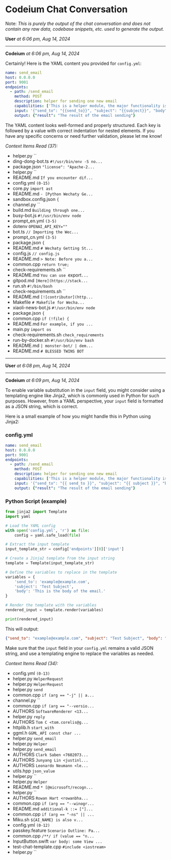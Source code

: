 # Codeium Chat Conversation

Note: _This is purely the output of the chat conversation and does not contain any raw data, codebase snippets, etc. used to generate the output._

**User** _at 6:06 pm, Aug 14, 2024_



---

**Codeium** _at 6:06 pm, Aug 14, 2024_

Certainly! Here is the YAML content you provided for `config.yml`:

```yaml
name: send_email
host: 0.0.0.0
port: 9001
endpoints: 
  - path: /send_email
    method: POST
    description: helper for sending one new email
    capabilities: ['This is a helper module, the major functionality is to compose an email based on the given prompt and send it to the given email or forward it to given email.']
    input: '{"send_to": "{{send_to}}", "subject": "{{subject}}", "body": "{{body}}"}'
    output: {"result": "The result of the email sending"}
```

The YAML content looks well-formed and properly structured. Each key is followed by a value with correct indentation for nested elements. If you have any specific concerns or need further validation, please let me know!

_Context Items Read (37):_

- helper.py ``
- ding-dong-bot.ts `#!/usr/bin/env -S no...`
- package.json `"license": "Apache-2...`
- helper.py ``
- README.md `If you encounter dif...`
- config.yml `(0-15)`
- core.py `import ast`
- README.md `- [Python Wechaty Ge...`
- sandbox.config.json `{`
- channel.py ``
- build.md `Building through one...`
- busy-bot.js `#!/usr/bin/env node`
- prompt_en.yml `(3-5)`
- dotenv `OPENAI_API_KEY=""`
- bot.ts `// Importing the Wec...`
- prompt_cn.yml `(3-5)`
- package.json `{`
- README.md `# Wechaty Getting St...`
- config.js `// config.js`
- README.md `> Note: Before you a...`
- common.cpp `return true;`
- check-requirements.sh ``
- README.md `You can use `export`...`
- gitpod.md `[Here](https://stack...`
- run.sh `#!/bin/bash`
- check-requirements.sh ``
- README.md `[![contributor](http...`
- Makefile `# Makefile for Wecha...`
- xiaoli-news-bot.js `#!/usr/bin/env node`
- package.json `{`
- common.cpp `if (!file) {`
- README.md `For example, if you ...`
- main.py `import os`
- check-requirements.sh `check_requirements`
- run-by-docker.sh `#!/usr/bin/env bash`
- README.md `| monster-bot/ | dem...`
- README.md `# BLESSED TWINS BOT`


---

**User** _at 6:08 pm, Aug 14, 2024_



---

**Codeium** _at 6:09 pm, Aug 14, 2024_

To enable variable substitution in the `input` field, you might consider using a templating engine like Jinja2, which is commonly used in Python for such purposes. However, from a YAML perspective, your `input` field is formatted as a JSON string, which is correct.

Here is a small example of how you might handle this in Python using Jinja2:

### config.yml
```yaml
name: send_email
host: 0.0.0.0
port: 9001
endpoints: 
  - path: /send_email
    method: POST
    description: helper for sending one new email
    capabilities: ['This is a helper module, the major functionality is to compose an email based on the given prompt and send it to the given email or forward it to given email.']
    input: '{"send_to": "{{ send_to }}", "subject": "{{ subject }}", "body": "{{ body }}"}'
    output: {"result": "The result of the email sending"}
```

### Python Script (example)
```python
from jinja2 import Template
import yaml

# Load the YAML config
with open('config.yml', 'r') as file:
    config = yaml.safe_load(file)

# Extract the input template
input_template_str = config['endpoints'][0]['input']

# Create a Jinja2 template from the input string
template = Template(input_template_str)

# Define the variables to replace in the template
variables = {
    'send_to': 'example@example.com',
    'subject': 'Test Subject',
    'body': 'This is the body of the email.'
}

# Render the template with the variables
rendered_input = template.render(variables)

print(rendered_input)
```

This will output:
```json
{"send_to": "example@example.com", "subject": "Test Subject", "body": "This is the body of the email."}
```

Make sure that the `input` field in your `config.yml` remains a valid JSON string, and use a templating engine to replace the variables as needed.

_Context Items Read (34):_

- config.yml `(0-13)`
- helper.py `HelperRequest`
- helper.py `HelperRequest`
- helper.py `send`
- common.cpp `if (arg == "-j" || a...`
- channel.py ``
- common.cpp `if (arg == "--versio...`
- AUTHORS `SoftwareRenderer <13...`
- helper.py `reply`
- AUTHORS `Tom C <tom.corelis@g...`
- httplib.h `start_with`
- ggml.h `GGML_API const char ...`
- helper.py `send_email`
- helper.py `Helper`
- helper.py `send_email`
- AUTHORS `Clark Saben <7602073...`
- AUTHORS `Junyang Lin <justinl...`
- AUTHORS `Leonardo Neumann <le...`
- utils.hpp `json_value`
- helper.py ``
- helper.py `Helper`
- README.md `* [@microsoft/recogn...`
- helper.py ``
- AUTHORS `Rowan Hart <rowanbha...`
- common.cpp `if (arg == "--winogr...`
- README.md `additional-k ::= ["]...`
- common.cpp `if (arg == "-ns" || ...`
- Miku.sh `${AI_NAME} is also v...`
- config.yml `(0-12)`
- passkey.feature `Scenario Outline: Pa...`
- common.cpp `/**/ if (value == "n...`
- InputButton.swift `var body: some View ...`
- test-chat-template.cpp `#include <iostream>`
- helper.py ``
